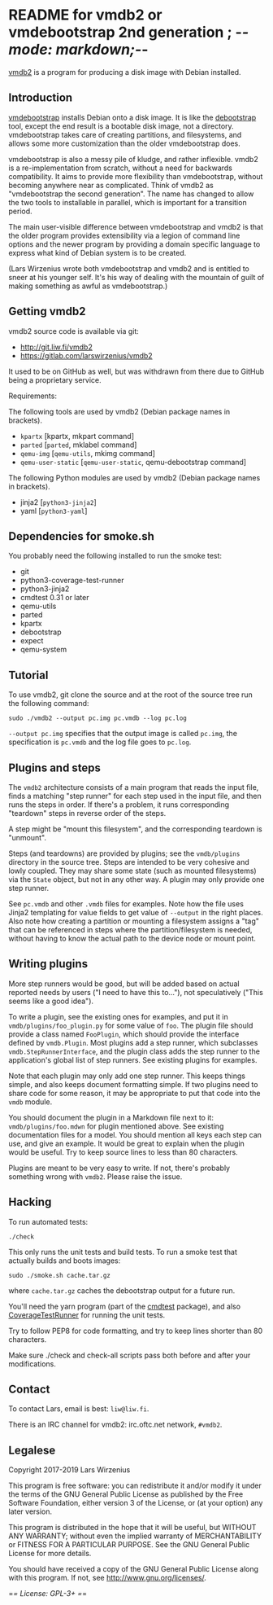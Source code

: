 README for vmdb2 or vmdebootstrap 2nd generation     ; -*- mode: markdown;-*-
=============================================================================

[vmdb2][] is a program for producing a disk image with Debian
installed.

[vmdb2]: https://vmdb2.liw.fi/

Introduction
-----------------------------------------------------------------------------

[vmdebootstrap][] installs Debian onto a disk image. It is like the
[debootstrap][] tool, except the end result is a bootable disk image,
not a directory. vmdebootstrap takes care of creating partitions, and
filesystems, and allows some more customization than the older
vmdebootstrap does.

vmdebootstrap is also a messy pile of kludge, and rather inflexible.
vmdb2 is a re-implementation from scratch, without a need for
backwards compatibility. It aims to provide more flexibility than
vmdebootstrap, without becoming anywhere near as complicated. Think of
vmdb2 as "vmdebootstrap the second generation". The name has changed
to allow the two tools to installable in parallel, which is important
for a transition period.

The main user-visible difference between vmdebootstrap and vmdb2 is
that the older program provides extensibility via a legion of command
line options and the newer program by providing a domain specific
language to express what kind of Debian system is to be created.

(Lars Wirzenius wrote both vmdebootstrap and vmdb2 and is entitled to
sneer at his younger self. It's his way of dealing with the mountain
of guilt of making something as awful as vmdebootstrap.)

[vmdebootstrap]: http://liw.fi/vmdebootstrap/
[debootstrap]: https://packages.debian.org/unstable/debootstrap


Getting vmdb2
-----------------------------------------------------------------------------

vmdb2 source code is available via git:

* <http://git.liw.fi/vmdb2>
* <https://gitlab.com/larswirzenius/vmdb2>

It used to be on GitHub as well, but was withdrawn from there due to
GitHub being a proprietary service.

Requirements:

The following tools are used by vmdb2 (Debian package names in brackets).

* `kpartx` [kpartx, mkpart command]
* `parted` [`parted`, mklabel command]
* `qemu-img` [`qemu-utils`, mkimg command]
* `qemu-user-static` [`qemu-user-static`, qemu-debootstrap command]

The following Python modules are used by vmdb2 (Debian package names in brackets).

* jinja2 [`python3-jinja2`]
* yaml [`python3-yaml`]


Dependencies for smoke.sh
-----------------------------------------------------------------------------

You probably need the following installed to run the smoke test:

- git
- python3-coverage-test-runner
- python3-jinja2
- cmdtest 0.31 or later
- qemu-utils
- parted
- kpartx
- debootstrap
- expect
- qemu-system


Tutorial
-----------------------------------------------------------------------------

To use vmdb2, git clone the source and at the root of the source tree
run the following command:

    sudo ./vmdb2 --output pc.img pc.vmdb --log pc.log

`--output pc.img` specifies that the output image is called
`pc.img`, the specification is `pc.vmdb` and the log file goes
to `pc.log`.


Plugins and steps
-----------------------------------------------------------------------------

The `vmdb2` architecture consists of a main program that reads the
input file, finds a matching "step runner" for each step used in the
input file, and then runs the steps in order. If there's a problem, it
runs corresponding "teardown" steps in reverse order of the steps.

A step might be "mount this filesystem", and the corresponding
teardown is "unmount".

Steps (and teardowns) are provided by plugins; see the `vmdb/plugins`
directory in the source tree. Steps are intended to be very cohesive
and lowly coupled. They may share some state (such as mounted
filesystems) via the `State` object, but not in any other way. A
plugin may only provide one step runner.

See `pc.vmdb` and other `.vmdb` files for examples. Note how the file
uses Jinja2 templating for value fields to get value of `--output` in
the right places. Also note how creating a partition or mounting a
filesystem assigns a "tag" that can be referenced in steps where the
partition/filesystem is needed, without having to know the actual path
to the device node or mount point.


Writing plugins
-----------------------------------------------------------------------------

More step runners would be good, but will be added based on
actual reported needs by users ("I need to have this to..."), not
speculatively ("This seems like a good idea").

To write a plugin, see the existing ones for examples, and put it in
`vmdb/plugins/foo_plugin.py` for some value of `foo`. The plugin file
should provide a class named `FooPlugin`, which should provide the
interface defined by `vmdb.Plugin`. Most plugins add a step runner,
which subclasses `vmdb.StepRunnerInterface`, and the plugin class adds
the step runner to the application's global list of step runners. See
existing plugins for examples.

Note that each plugin may only add one step runner. This keeps things
simple, and also keeps document formatting simple. If two plugins
need to share code for some reason, it may be appropriate to put that
code into the `vmdb` module.

You should document the plugin in a Markdown file next to it:
`vmdb/plugins/foo.mdwn` for plugin mentioned above. See existing
documentation files for a model. You should mention all keys each step
can use, and give an example. It would be great to explain when the
plugin would be useful. Try to keep source lines to less than 80
characters.

Plugins are meant to be very easy to write. If not, there's probably
something wrong with `vmdb2`. Please raise the issue.


Hacking
-----------------------------------------------------------------------------

To run automated tests:

    ./check

This only runs the unit tests and build tests. To run a smoke test
that actually builds and boots images:

    sudo ./smoke.sh cache.tar.gz

where `cache.tar.gz` caches the debootstrap output for a future run.

You'll need the yarn program (part of the [cmdtest][] package), and
also [CoverageTestRunner][] for running the unit tests.

[cmdtest]: http://liw.fi/cmdtest/
[CoverageTestRunner]: http://liw.fi/coverage-test-runner/

Try to follow PEP8 for code formatting, and try to keep lines shorter
than 80 characters.

Make sure ./check and check-all scripts pass both before and after
your modifications.


Contact
-----------------------------------------------------------------------------

To contact Lars, email is best: `liw@liw.fi`.

There is an IRC channel for vmdb2: irc.oftc.net network, `#vmdb2`.


Legalese
-----------------------------------------------------------------------------

Copyright 2017-2019  Lars Wirzenius

This program is free software: you can redistribute it and/or modify
it under the terms of the GNU General Public License as published by
the Free Software Foundation, either version 3 of the License, or
(at your option) any later version.

This program is distributed in the hope that it will be useful,
but WITHOUT ANY WARRANTY; without even the implied warranty of
MERCHANTABILITY or FITNESS FOR A PARTICULAR PURPOSE.  See the
GNU General Public License for more details.

You should have received a copy of the GNU General Public License
along with this program.  If not, see <http://www.gnu.org/licenses/>.

=*= License: GPL-3+ =*=
